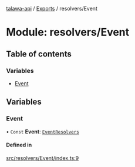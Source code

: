 [talawa-api](../README.md) / [Exports](../modules.md) / resolvers/Event

# Module: resolvers/Event

## Table of contents

### Variables

- [Event](resolvers_Event.md#event)

## Variables

### Event

• `Const` **Event**: [`EventResolvers`](types_generatedGraphQLTypes.md#eventresolvers)

#### Defined in

[src/resolvers/Event/index.ts:9](https://github.com/PalisadoesFoundation/talawa-api/blob/cba820f/src/resolvers/Event/index.ts#L9)
